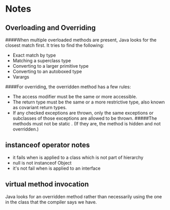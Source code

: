 # Notes 
## Overloading and Overriding
####When multiple overloaded methods are present, Java looks for the closest match first. It
tries to find the following:
* Exact match by type
* Matching a superclass type
* Converting to a larger primitive type
* Converting to an autoboxed type
* Varargs

####For overriding, the overridden method has a few rules:
* The access modifier must be the same or more accessible.
* The return type must be the same or a more restrictive type, also known as covariant
return types.
* If any checked exceptions are thrown, only the same exceptions or subclasses of those
exceptions are allowed to be thrown.
#####The methods must not be static . (If they are, the method is hidden and not overridden.)

## instanceof operator notes
- it fails when is applied to a class which is not part of hierarchy
- null is not instanceof Object
- it's not fail when is applied to an interface

## virtual method invocation
Java looks for an overridden method rather than necessarily using the one in the class that the compiler says we have.